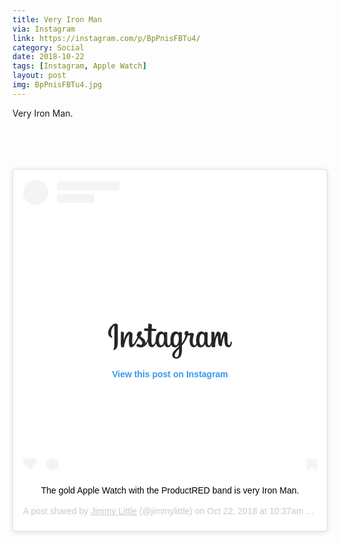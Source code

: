 ```yaml
---
title: Very Iron Man
via: Instagram
link: https://instagram.com/p/BpPnisFBTu4/
category: Social
date: 2018-10-22
tags: [Instagram, Apple Watch]
layout: post
img: BpPnisFBTu4.jpg
---
```

Very Iron Man.
<br />
<br />
<br />
<br />
<br />
<!-- more -->
<center><blockquote class="instagram-media" data-instgrm-captioned data-instgrm-permalink="https://www.instagram.com/p/BpPnisFBTu4/?utm_source=ig_embed&amp;utm_medium=loading&amp;utm_campaign=embed_loading_state_script" data-instgrm-version="10" style=" background:#FFF; border:0; border-radius:3px; box-shadow:0 0 1px 0 rgba(0,0,0,0.5),0 1px 10px 0 rgba(0,0,0,0.15); margin: 1px; max-width:540px; min-width:326px; padding:0; width:99.375%; width:-webkit-calc(100% - 2px); width:calc(100% - 2px);"><div style="padding:16px;"> <a href="https://www.instagram.com/p/BpPnisFBTu4/?utm_source=ig_embed&amp;utm_medium=loading&amp;utm_campaign=embed_loading_state_script" style=" background:#FFFFFF; line-height:0; padding:0 0; text-align:center; text-decoration:none; width:100%;" target="_blank"> <div style=" display: flex; flex-direction: row; align-items: center;"> <div style="background-color: #F4F4F4; border-radius: 50%; flex-grow: 0; height: 40px; margin-right: 14px; width: 40px;"></div> <div style="display: flex; flex-direction: column; flex-grow: 1; justify-content: center;"> <div style=" background-color: #F4F4F4; border-radius: 4px; flex-grow: 0; height: 14px; margin-bottom: 6px; width: 100px;"></div> <div style=" background-color: #F4F4F4; border-radius: 4px; flex-grow: 0; height: 14px; width: 60px;"></div></div></div><div style="padding: 19% 0;"></div><div style=" display:block; height:60px; margin:0 auto 16px; width:210px;"><svg xmlns="https://www.w3.org/2000/svg" viewbox="0 0 840 300" width="210" version="1"><path d="M65 49c-16 7-34 26-40 50-7 31 23 44 25 39 3-5-5-6-7-22-2-21 7-43 19-53 3-2 2 0 2 5v102c0 21-1 28-3 35-1 7-4 11-2 13s12-3 17-10c7-9 9-20 10-32v-51-68c0-5-14-11-21-8m575 102c0 11-3 20-6 26-6 12-18 16-23-1-3-10-4-26-1-39 2-13 8-23 17-22 10 0 14 13 13 36zm-162 70c0 19-3 35-9 40-9 7-21 1-19-12 2-12 13-25 28-40v12zm-2-70c-1 10-4 20-6 26-6 12-19 16-24-1-4-12-3-28-1-37 2-13 8-24 18-24 9 0 14 10 13 36zm-94-1c-1 11-3 20-6 27-7 12-19 16-24-1-4-13-3-30-1-39 2-14 8-23 18-22 9 0 14 13 13 35zm430 13c-2 0-3 3-4 7-3 14-6 17-10 17-5 0-9-7-10-21v-52c0-4-1-8-12-12-5-2-12-4-15 4a209 209 0 0 0-15 50c-1-6-2-17-2-41-1-4-1-8-7-11-3-2-13-6-16-2s-7 13-11 25l-5 15v-34c0-4-2-5-3-5l-12-3c-4 0-5 2-5 5v58c-2 11-8 25-15 25s-10-6-10-33l1-34v-13c0-3-6-5-9-5l-7-1c-2 0-4 2-4 4v4c-4-6-10-9-13-10-10-3-21-1-29 10-6 9-10 19-11 33-2 11-1 22 1 31-3 10-7 14-12 14-7 0-12-11-11-31 0-13 3-22 6-35 1-6 0-8-3-11-2-3-7-4-13-3l-19 4 1-4c2-15-14-14-19-9-3 3-5 6-6 12-1 9 7 13 7 13a139 139 0 0 1-24 51 1390 1390 0 0 1 0-54l1-12c0-3-2-4-5-5l-9-2c-5-1-7 2-7 4v4c-4-6-9-9-13-10-10-3-21-1-29 10-6 9-10 21-11 33v29c-1 8-6 16-11 16-7 0-10-6-10-33v-34l1-13c0-3-6-5-9-5l-8-1c-2 0-4 2-4 4v4c-4-6-9-9-13-10-10-3-20-1-28 10-6 7-10 15-12 33l-1 15c-2 12-11 27-19 27-4 0-8-9-8-27l1-62h27c3 0 6-12 3-13l-16-1-13-1 1-25c0-2-3-4-4-4l-11-3c-5-1-8 0-8 4l-1 27-21-1c-4 0-8 16-3 16l23 1-1 46v3c-3 19-16 29-16 29 3-12-3-22-13-30l-20-15s5-4 9-14c3-7 3-14-4-16-12-3-22 6-25 16-3 7-2 13 3 18l1 2-10 18c-9 15-15 28-21 28-4 0-4-13-4-24l2-41c0-5-3-8-7-11-3-2-8-5-11-5-5 0-19 1-33 39l-5 14 1-46-2-3c-2-1-8-4-14-4-2 0-3 1-3 4l-1 72 1 15 2 6 5 3c2 0 12 2 13-2 0-5 0-10 6-30 8-30 20-45 25-50h2l-2 38c-1 37 6 44 16 44 7 0 18-7 29-26l19-32 11 11c9 8 12 16 10 24-2 6-7 12-17 6l-7-5h-6c-3 3-6 6-7 11-1 4 3 6 8 8 4 2 12 3 17 4 21 0 37-10 49-38 2 24 11 37 26 37 10 0 20-13 25-26 1 6 3 10 6 14 11 19 34 15 46-1l4-7c1 15 13 20 20 20 8 0 16-3 21-16l3 4c11 19 34 15 46-1l1-2v10l-10 9c-18 16-31 29-32 43-2 18 13 25 24 26 12 1 22-6 29-15 5-8 9-25 9-43l-1-25a200 200 0 0 0 38-66h14c2 0 2 0 2 2s-9 34-1 55c5 15 17 19 24 19 8 0 16-6 20-15l1 3c12 19 35 15 46-1l4-7c3 16 15 20 22 20s14-3 19-16l1 12 4 3c7 2 13 1 16 1 2-1 3-2 3-6 1-9 0-25 3-36 5-20 9-27 11-31 2-2 3-2 3 0l2 35c1 13 3 21 5 23 4 7 8 8 12 8 3 0 8-1 8-5 0-3 0-16 5-35 3-13 8-24 10-28a252 252 0 0 0 3 52c5 21 18 23 23 23 11 0 19-7 22-28 0-5-1-9-4-9" fill="#262626"/></svg></div><div style="padding-top: 8px;"> <div style=" color:#3897f0; font-family:Arial,sans-serif; font-size:14px; font-style:normal; font-weight:550; line-height:18px;"> View this post on Instagram</div></div><div style="padding: 12.5% 0;"></div> <div style="display: flex; flex-direction: row; margin-bottom: 14px; align-items: center;"><div> <div style="background-color: #F4F4F4; border-radius: 50%; height: 12.5px; width: 12.5px; transform: translateX(0px) translateY(7px);"></div> <div style="background-color: #F4F4F4; height: 12.5px; transform: rotate(-45deg) translateX(3px) translateY(1px); width: 12.5px; flex-grow: 0; margin-right: 14px; margin-left: 2px;"></div> <div style="background-color: #F4F4F4; border-radius: 50%; height: 12.5px; width: 12.5px; transform: translateX(9px) translateY(-18px);"></div></div><div style="margin-left: 8px;"> <div style=" background-color: #F4F4F4; border-radius: 50%; flex-grow: 0; height: 20px; width: 20px;"></div> <div style=" width: 0; height: 0; border-top: 2px solid transparent; border-left: 6px solid #f4f4f4; border-bottom: 2px solid transparent; transform: translateX(16px) translateY(-4px) rotate(30deg)"></div></div><div style="margin-left: auto;"> <div style=" width: 0px; border-top: 8px solid #F4F4F4; border-right: 8px solid transparent; transform: translateY(16px);"></div> <div style=" background-color: #F4F4F4; flex-grow: 0; height: 12px; width: 16px; transform: translateY(-4px);"></div> <div style=" width: 0; height: 0; border-top: 8px solid #F4F4F4; border-left: 8px solid transparent; transform: translateY(-4px) translateX(8px);"></div></div></div></a> <p style=" margin:8px 0 0 0; padding:0 4px;"> <a href="https://www.instagram.com/p/BpPnisFBTu4/?utm_source=ig_embed&amp;utm_medium=loading&amp;utm_campaign=embed_loading_state_script" style=" color:#000; font-family:Arial,sans-serif; font-size:14px; font-style:normal; font-weight:normal; line-height:17px; text-decoration:none; word-wrap:break-word;" target="_blank">The gold Apple Watch with the ProductRED band is very Iron Man.</a></p> <p style=" color:#c9c8cd; font-family:Arial,sans-serif; font-size:14px; line-height:17px; margin-bottom:0; margin-top:8px; overflow:hidden; padding:8px 0 7px; text-align:center; text-overflow:ellipsis; white-space:nowrap;">A post shared by <a href="https://www.instagram.com/jimmylittle/?utm_source=ig_embed&amp;utm_medium=loading&amp;utm_campaign=embed_loading_state_script" style=" color:#c9c8cd; font-family:Arial,sans-serif; font-size:14px; font-style:normal; font-weight:normal; line-height:17px;" target="_blank"> Jimmy Little</a> (@jimmylittle) on <time style=" font-family:Arial,sans-serif; font-size:14px; line-height:17px;" datetime="2018-10-22T17:37:32+00:00">Oct 22, 2018 at 10:37am PDT</time></p></div></blockquote> <script async src="//www.instagram.com/embed.js"></script></center>